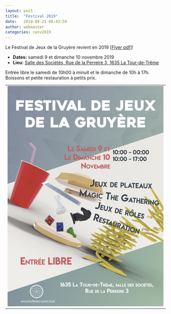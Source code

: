 ```yaml
---
layout: post
title:  "Festival 2019"
date:   2019-09-21 08:43:59
author: webmaster
categories: conv2019
---
```


Le Festival de Jeux de la Gruyère revient en 2019 [[Flyer pdf](/assets//Flyer2019.pdf)]! 

* **Dates:** samedi 9 et dimanche 10 novembre 2019
* **Lieu:** [Salle des Sociétés, Rue de la Perreire 3, 1635 La Tour-de-Trême](/infos/)

Entrée libre le samedi de 10h00 à minuit et le dimanche de 10h à 17h. Boissons et petite restauration à petits prix.

<table>
  <tr>
    <td> <img src="/assets/Flyer2019.jpg" alt="FlyerA" style="width: 600px;"/> </td>
  </tr>
</table>



